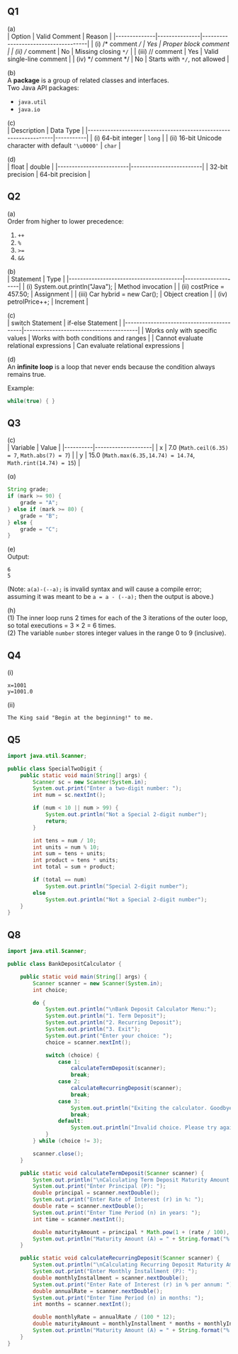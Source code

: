 ## Q1

(a)  
| Option       | Valid Comment | Reason                              |
|--------------|---------------|-------------------------------------|
| (i) /* comment */     | Yes           | Proper block comment              |
| (ii) /* comment        | No            | Missing closing `*/`             |
| (iii) // comment       | Yes           | Valid single-line comment        |
| (iv) */ comment */     | No            | Starts with `*/`, not allowed    |

(b)  
A **package** is a group of related classes and interfaces.  
Two Java API packages:
- `java.util`
- `java.io`

(c)  
| Description                                                      | Data Type |
|------------------------------------------------------------------|-----------|
| (i) 64-bit integer                                               | `long`    |
| (ii) 16-bit Unicode character with default `'\u0000'`            | `char`    |

(d)  
| float                   | double                  |
|-------------------------|-------------------------|
| 32-bit precision        | 64-bit precision        |

## Q2


(a)  
Order from higher to lower precedence:
1. `++`
2. `%`
3. `>=`
4. `&&`

(b)  
| Statement                              | Type               |
|----------------------------------------|--------------------|
| (i) System.out.println("Java");        | Method invocation  |
| (ii) costPrice = 457.50;               | Assignment         |
| (iii) Car hybrid = new Car();          | Object creation    |
| (iv) petrolPrice++;                    | Increment          |

(c)  
| switch Statement                         | if-else Statement                      |
|------------------------------------------|----------------------------------------|
| Works only with specific values          | Works with both conditions and ranges  |
| Cannot evaluate relational expressions   | Can evaluate relational expressions    |

(d)  
An **infinite loop** is a loop that never ends because the condition always remains true.

Example:
```java
while(true) { }
```

## Q3

(c)  
| Variable | Value              |
|----------|--------------------|
| x        | 7.0  (`Math.ceil(6.35) = 7`, `Math.abs(7) = 7`)   |
| y        | 15.0 (`Math.max(6.35,14.74) = 14.74`, `Math.rint(14.74) = 15`) |

(α)  
```java
String grade;
if (mark >= 90) {
    grade = "A";
} else if (mark >= 80) {
    grade = "B";
} else {
    grade = "C";
}
```

(e)  
Output:
```
6
5
```
(Note: `a(a)-(--a);` is invalid syntax and will cause a compile error; assuming it was meant to be `a = a - (--a);` then the output is above.)

(h)  
(1) The inner loop runs 2 times for each of the 3 iterations of the outer loop, so total executions = 3 × 2 = 6 times.  
(2) The variable `number` stores integer values in the range 0 to 9 (inclusive).

## Q4

(i)  
```
x=1001
y=1001.0
```

(ii)  
```
The King said "Begin at the beginning!" to me.
```

## Q5

```java
import java.util.Scanner;

public class SpecialTwoDigit {
    public static void main(String[] args) {
        Scanner sc = new Scanner(System.in);
        System.out.print("Enter a two-digit number: ");
        int num = sc.nextInt();

        if (num < 10 || num > 99) {
            System.out.println("Not a Special 2-digit number");
            return;
        }

        int tens = num / 10;
        int units = num % 10;
        int sum = tens + units;
        int product = tens * units;
        int total = sum + product;

        if (total == num)
            System.out.println("Special 2-digit number");
        else
            System.out.println("Not a Special 2-digit number");
    }
}
```

## Q8

```java 
import java.util.Scanner;

public class BankDepositCalculator {

    public static void main(String[] args) {
        Scanner scanner = new Scanner(System.in);
        int choice;

        do {
            System.out.println("\nBank Deposit Calculator Menu:");
            System.out.println("1. Term Deposit");
            System.out.println("2. Recurring Deposit");
            System.out.println("3. Exit");
            System.out.print("Enter your choice: ");
            choice = scanner.nextInt();

            switch (choice) {
                case 1:
                    calculateTermDeposit(scanner);
                    break;
                case 2:
                    calculateRecurringDeposit(scanner);
                    break;
                case 3:
                    System.out.println("Exiting the calculator. Goodbye!");
                    break;
                default:
                    System.out.println("Invalid choice. Please try again.");
            }
        } while (choice != 3);

        scanner.close();
    }

    public static void calculateTermDeposit(Scanner scanner) {
        System.out.println("\nCalculating Term Deposit Maturity Amount:");
        System.out.print("Enter Principal (P): ");
        double principal = scanner.nextDouble();
        System.out.print("Enter Rate of Interest (r) in %: ");
        double rate = scanner.nextDouble();
        System.out.print("Enter Time Period (n) in years: ");
        int time = scanner.nextInt();

        double maturityAmount = principal * Math.pow(1 + (rate / 100), time);
        System.out.println("Maturity Amount (A) = " + String.format("%.2f", maturityAmount));
    }

    public static void calculateRecurringDeposit(Scanner scanner) {
        System.out.println("\nCalculating Recurring Deposit Maturity Amount:");
        System.out.print("Enter Monthly Installment (P): ");
        double monthlyInstallment = scanner.nextDouble();
        System.out.print("Enter Rate of Interest (r) in % per annum: ");
        double annualRate = scanner.nextDouble();
        System.out.print("Enter Time Period (n) in months: ");
        int months = scanner.nextInt();

        double monthlyRate = annualRate / (100 * 12);
        double maturityAmount = monthlyInstallment * months + monthlyInstallment * (months * (months + 1) / 2.0) * monthlyRate;
        System.out.println("Maturity Amount (A) = " + String.format("%.2f", maturityAmount));
    }
}
```